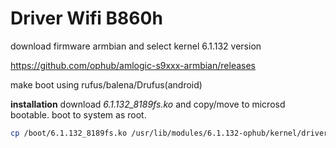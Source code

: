 # Driver Wifi B860h
download firmware armbian and select kernel 6.1.132 version

https://github.com/ophub/amlogic-s9xxx-armbian/releases

make boot using rufus/balena/Drufus(android)

**installation**
download *6.1.132_8189fs.ko* and copy/move to microsd bootable.
boot to system as root.
```bash
cp /boot/6.1.132_8189fs.ko /usr/lib/modules/6.1.132-ophub/kernel/drivers/net/wireless/8189fs.ko && depmod && modprope 8189fs
```
